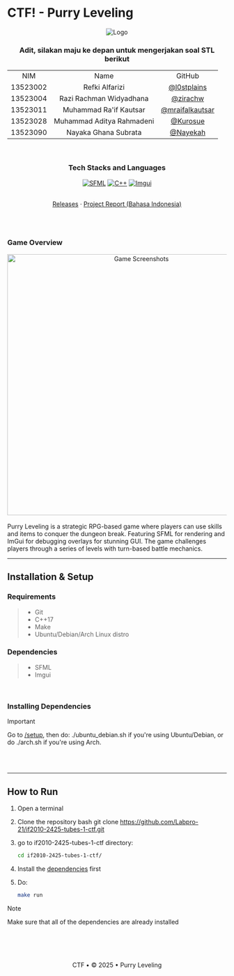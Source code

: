 # CTF! - Purry Leveling
 
<div align="center">
  <img src="https://github.com/user-attachments/assets/0efdf650-7da5-47b2-a6f9-b819fbf5dea5" alt="Logo" />
</div>

<!-- CONTRIBUTOR -->
 <div align="center" id="contributor">
   <strong>
     <h3> Adit, silakan maju ke depan untuk mengerjakan soal STL berikut </h3>
     <table align="center">
       <tr align="center">
         <td>NIM</td>
         <td>Name</td>
         <td>GitHub</td>
       </tr>
       <tr align="center">
         <td>13523002</td>
         <td>Refki Alfarizi</td>
         <td><a href="https://github.com/l0stplains">@l0stplains</a></td>
       </tr>
       <tr align="center">
         <td>13523004</td>
         <td>Razi Rachman Widyadhana</td>
         <td><a href="https://github.com/zirachw">@zirachw</a></td>
       </tr>
       <tr align="center">
         <td>13523011</td>
         <td>Muhammad Ra'if Kautsar</td>
         <td><a href="https://github.com/mraifalkautsar">@mraifalkautsar</a></td>
       </tr>
       <tr align="center">
         <td>13523028</td>
         <td>Muhammad Aditya Rahmadeni</td>
         <td><a href="https://github.com/Kurosue">@Kurosue</a></td>
       </tr>
       <tr align="center">
         <td>13523090</td>
         <td>Nayaka Ghana Subrata</td>
         <td><a href="https://github.com/Nayekah">@Nayekah</a></td>
       </tr>
     </table>
   </strong>
 </div>

 <br>
 <div align="center">
   <h3 align="center">Tech Stacks and Languages</h3>
 
   <p align="center">
 
[![SFML](https://img.shields.io/badge/SFML-000000.svg?style=for-the-badge&logo=sfml&logoColor=white)](https://github.com/SFML/SFML)
[![C++](https://img.shields.io/badge/C++-00599C.svg?style=for-the-badge&logo=cplusplus&logoColor=white)](https://isocpp.org)
[![Imgui](https://img.shields.io/badge/ImGui-000000.svg?style=for-the-badge&logo=data:image/svg+xml;base64,ENCODED_STRING&logoColor=white)](https://github.com/ocornut/imgui)
 
   </p>
 </div>

 <p align="center">
    <br />
    <a href="https://github.com/Labpro-21/if2010-2425-tubes-1-ctf/releases/">Releases</a>
    ·
    <a href="https://github.com/Labpro-21/if2010-2425-tubes-1-ctf/tree/main/docs/IF2010_TB1_Laporan_CTF.pdf">Project Report (Bahasa Indonesia)</a>
</p>

 <div align="justify">  </div>
<br />
<br />

### Game Overview

<div align="center">
  <img src="https://github.com/user-attachments/assets/c4bec585-0e9f-4c10-857e-2b6c802cf86b" alt="Game Screenshots" width="600"/>
</div>

<br />
Purry Leveling is a strategic RPG-based game where players can use skills and items to conquer the dungeon break. Featuring SFML for rendering and ImGui for debugging overlays for stunning GUI. The game challenges players through a series of levels with turn-based battle mechanics.

 
 ---
 
 ## Installation & Setup
 
 ### Requirements
 > - Git
 > - C++17
 > - Make
 > - Ubuntu/Debian/Arch Linux distro

### Dependencies
 > - SFML
 > - Imgui

 <br/>

 ### Installing Dependencies

<a id="dependencies"></a>
> [!IMPORTANT]  
> Go to [/setup](https://github.com/Labpro-21/if2010-2425-tubes-1-ctf/tree/main/setup), then do:  ./ubuntu_debian.sh  if you're using Ubuntu/Debian, or do  ./arch.sh  if you're using Arch.  
<br>  
<br/>  


 ---
 ## How to Run
 1. Open a terminal
 2. Clone the repository
       bash
    git clone https://github.com/Labpro-21/if2010-2425-tubes-1-ctf.git
    
 3. go to if2010-2425-tubes-1-ctf directory:
       ```bash
    cd if2010-2425-tubes-1-ctf/
    
 4. Install the [dependencies](#dependencies) first
 5. Do: 
    ```bash
    make run
    
> [!Note]
> Make sure that all of the dependencies are already installed
 
 <br/>
 <br/>
 <br/>
 <br/>
 
 <div align="center">
 CTF • © 2025 • Purry Leveling
 </div>
